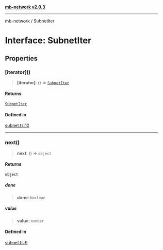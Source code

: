 [**mb-network v2.0.3**](../README.md)

***

[mb-network](../README.md) / SubnetIter

# Interface: SubnetIter

## Properties

### \[iterator\]()

> **\[iterator\]**: () => [`SubnetIter`](SubnetIter.md)

#### Returns

[`SubnetIter`](SubnetIter.md)

#### Defined in

[subnet.ts:10](https://github.com/mbachmann97/mb-network/blob/ec859bc9fa23945f71168926642866140fd255b1/src/subnet.ts#L10)

***

### next()

> **next**: () => `object`

#### Returns

`object`

##### done

> **done**: `boolean`

##### value

> **value**: `number`

#### Defined in

[subnet.ts:9](https://github.com/mbachmann97/mb-network/blob/ec859bc9fa23945f71168926642866140fd255b1/src/subnet.ts#L9)
